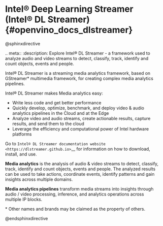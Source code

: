 # Intel® Deep Learning Streamer (Intel® DL Streamer) {#openvino_docs_dlstreamer}

@sphinxdirective

.. meta::
  :description: Explore Intel® DL Streamer - a framework used to analyze audio 
                and video streams to detect, classify, track, identify and count 
                objects, events and people.

Intel® DL Streamer is a streaming media analytics framework, based on GStreamer* multimedia framework, for creating complex media analytics pipelines.  

Intel® DL Streamer makes Media analytics easy: 

* Write less code and get better performance 
* Quickly develop, optimize, benchmark, and deploy video & audio analytics pipelines in the Cloud and at the Edge 
* Analyze video and audio streams, create actionable results, capture results, and send them to the cloud 
* Leverage the efficiency and computational power of Intel hardware platforms 

Go to `Intel® DL Streamer documentation website <https://dlstreamer.github.io>`__ for information on how to download, install, and use.  

**Media analytics** is the analysis of audio & video streams to detect, classify, track, identify and count objects, events and people. The analyzed results can be used to take actions, coordinate events, identify patterns and gain insights across multiple domains. 

**Media analytics pipelines** transform media streams into insights through audio / video processing, inference, and analytics operations across multiple IP blocks. 
 
\* Other names and brands may be claimed as the property of others.

@endsphinxdirective

